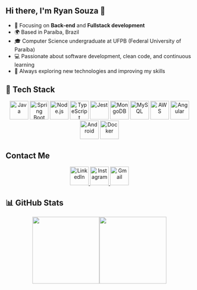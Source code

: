 
## Hi there, I'm Ryan Souza 👋
- 🧠 Focusing on **Back-end** and **Fullstack development**
- 🌍 Based in Paraíba, Brazil  
- 🎓 Computer Science undergraduate at UFPB (Federal University of Paraíba)  
- 💻 Passionate about software development, clean code, and continuous learning  
- 🚀 Always exploring new technologies and improving my skills  

## 🧰 Tech Stack
<div align="center">
  <img src="https://skillicons.dev/icons?i=java" height="50" width="50" alt="Java"/>
  <img src="https://skillicons.dev/icons?i=spring" height="50" width="50" alt="Spring Boot"/>
  <img src="https://skillicons.dev/icons?i=nodejs" height="50" width="50" alt="Node.js"/>
  <img src="https://skillicons.dev/icons?i=ts" height="50" width="50" alt="TypeScript"/>
  <img src="https://skillicons.dev/icons?i=jest" height="50" width="50" alt="Jest"/>
  <img src="https://skillicons.dev/icons?i=mongodb" height="50" width="50" alt="MongoDB"/>
  <img src="https://skillicons.dev/icons?i=mysql" height="50" width="50" alt="MySQL"/>
  <img src="https://skillicons.dev/icons?i=aws" height="50" width="50" alt="AWS"/>
  <img src="https://skillicons.dev/icons?i=angular" height="50" width="50" alt="Angular"/>
  <img src="https://skillicons.dev/icons?i=androidstudio" height="50" width="50" alt="Android"/>
  <img src="https://skillicons.dev/icons?i=docker" height="50" width="50" alt="Docker"/>
</div>

## Contact Me
<div align="center">
  <a href="https://linkedin.com/in/ryanpsouza/" target="_blank">
    <img src="https://skillicons.dev/icons?i=linkedin" height="50" width="50" alt="LinkedIn"/>
  </a>
  <a href="https://instagram.com/ryanpsouza_/" target="_blank">
    <img src="https://skillicons.dev/icons?i=instagram" height="50" width="50" alt="Instagram"/>
  </a>
  <a href="mailto:ryan.pereira@dcx.ufpb.br" target="_blank">
    <img src="https://skillicons.dev/icons?i=gmail" height="50" width="50" alt="Gmail"/>
  </a>
</div>

## 📊 GitHub Stats
<div align="center">

  <a href="https://github.com/ryanpsouzaa">
    <img height="180em" src="https://github-readme-stats.vercel.app/api?username=ryanpsouzaa&show_icons=true&theme=dark&include_all_commits=true&count_private=true"/><img height="180em" src="https://github-readme-stats.vercel.app/api/top-langs/?username=ryanpsouzaa&layout=compact&theme=dark"/>
  </a>

</div>
